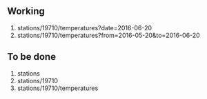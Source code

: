 
## Working
1. stations/19710/temperatures?date=2016-06-20 
2. stations/19710/temperatures?from=2016-05-20&to=2016-06-20


## To be done
1. stations
2. stations/19710
3. stations/19710/temperatures
